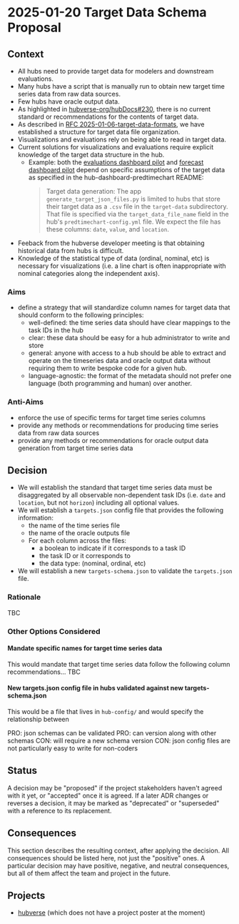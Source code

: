 # 2025-01-20 Target Data Schema Proposal

## Context

- All hubs need to provide target data for modelers and downstream evaluations.
- Many hubs have a script that is manually run to obtain new target time series
  data from raw data sources.
- Few hubs have oracle output data.
- As highlighted in
  [hubverse-org/hubDocs#230](https://github.com/hubverse-org/hubDocs/issues/230),
  there is no current standard or recommendations for the contents of target
  data.
- As described in [RFC
  2025-01-06-target-data-formats](2025-01-06-target-data-formats.md), we have
  established a structure for target data file organization.
- Visualizations and evaluations rely on being able to read in target data.
- Current solutions for visualizations and evaluations require explicit
  knowledge of the target data structure in the hub.
  - Example: both the [evaluations dashboard pilot][hubPredevalsData]
    and [forecast dashboard pilot][hub-dashboard-predtimechart] depend on
    specific assumptions of the target data as specified in the
    hub-dashboard-predtimechart README:
    > Target data generation: The app `generate_target_json_files.py` is
    > limited to hubs that store their target data as a `.csv` file in the
    > `target-data` subdirectory. That file is specified via the
    > `target_data_file_name` field in the hub's `predtimechart-config.yml`
    > file. We expect the file has these columns: `date`, `value`, and
    > `location`.
- Feeback from the hubverse developer meeting is that obtaining historical data
  from hubs is difficult.
- Knowledge of the statistical type of data (ordinal, nominal, etc) is necessary
  for visualizations (i.e. a line chart is often inappropriate with nominal
  categories along the independent axis).

[hubPredEvalsData]: https://github.com/elray1/flusight-dashboard/blob/d98e01e132c5705a72ed374fe6168e0888103714/create-oracle-data.R
[hub-dashboard-predtimechart]: https://github.com/hubverse-org/hub-dashboard-predtimechart/blob/1dc5f3e431e13d3a40f9d8fed5bcc7c74ce776e8/src/hub_predtimechart/app/generate_target_json_files.py#L101

### Aims

 - define a strategy that will standardize column names for target data that
   should conform to the following principles:
   - well-defined: the time series data should have clear mappings to the task IDs in the hub 
   - clear: these data should be easy for a hub administrator to write and store
   - general: anyone with access to a hub should be able to extract and operate
     on the timeseries data and oracle output data without requiring them to
     write bespoke code for a given hub.
   - language-agnostic: the format of the metadata should not prefer one
     language (both programming and human) over another.

### Anti-Aims

 - enforce the use of specific terms for target time series columns
 - provide any methods or recommendations for producing time series data from
   raw data sources
 - provide any methods or recommendations for oracle output data generation from
   target time series data

## Decision

- We will establish the standard that target time series data must be
  disaggregated by all observable non-dependent task IDs (i.e. `date` and
  `location`, but not `horizon`) including all optional values.
- We will establish a `targets.json` config file that provides the following
  information:
  - the name of the time series file
  - the name of the oracle outputs file
  - For each column across the files:
    - a boolean to indicate if it corresponds to a task ID
    - the task ID or it corresponds to
    - the data type: (nominal, ordinal, etc)
- We will establish a new `targets-schema.json` to validate the `targets.json`
  file.

### Rationale

TBC

### Other Options Considered

#### Mandate specific names for target time series data

This would mandate that target time series data follow the following column
recommendations... TBC


#### New targets.json config file in hubs validated against new targets-schema.json

This would be a file that lives in `hub-config/` and would specify the
relationship between 

PRO: json schemas can be validated
PRO: can version along with other schemas
CON: will require a new schema version
CON: json config files are not particularly easy to write for non-coders


### 



## Status

A decision may be "proposed" if the project stakeholders haven't agreed with it yet, or "accepted" once it is agreed. If a later ADR changes or reverses a decision, it may be marked as "deprecated" or "superseded" with a reference to its replacement.

## Consequences

This section describes the resulting context, after applying the decision. All consequences should be listed here, not just the "positive" ones. A particular decision may have positive, negative, and neutral consequences, but all of them affect the team and project in the future.

## Projects

- [hubverse](https://hubverse.io/) (which does not have a project poster at the moment)

